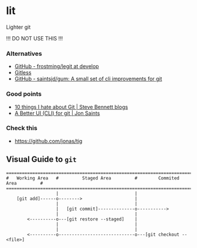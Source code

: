 # lit
Lighter git

!!! DO NOT USE THIS !!!

### Alternatives
- [GitHub - frostming/legit at develop](https://github.com/frostming/legit/tree/develop)
- [Gitless](https://gitless.com)
- [GitHub - saintsjd/gum: A small set of cli improvements for git](https://github.com/saintsjd/gum)

### Good points
- [10 things I hate about Git | Steve Bennett blogs](https://stevebennett.me/2012/02/24/10-things-i-hate-about-git/)
- [A Better UI (CLI) for git | Jon Saints](http://www.saintsjd.com/2012/01/a-better-ui-for-git/)

### Check this
- https://github.com/jonas/tig


## Visual Guide to `git`
```
=================================================================================
#   Working Area   #         Staged Area         #        Commited Area         #
=================================================================================
                   |                             |
    [git add]------o-------->                    |
                   |                             |
                   |   [git commit]--------------o----------->
                   |                             |
        <----------o---[git restore --staged]    |
                   |                             |
                   |                             |
        <----------o-----------------------------o---[git checkout -- <file>]



```


